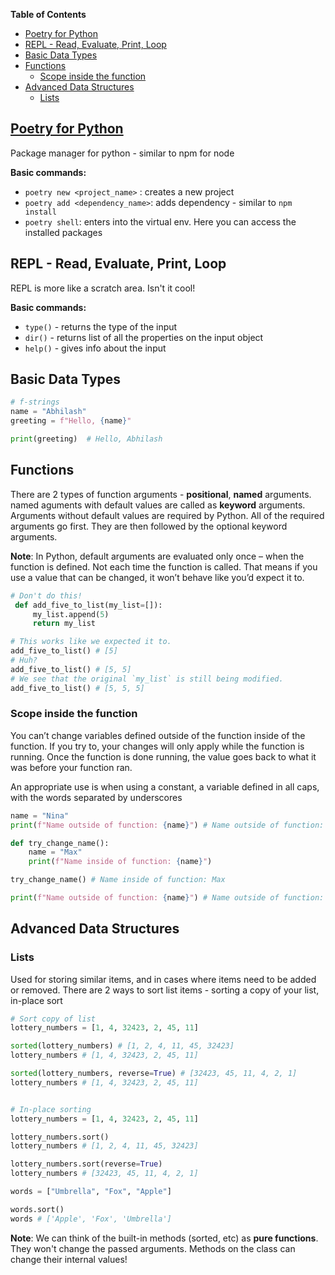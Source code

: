 **Table of Contents**

- [Poetry for Python](#poetry-for-python)
- [REPL - Read, Evaluate, Print, Loop](#repl---read-evaluate-print-loop)
- [Basic Data Types](#basic-data-types)
- [Functions](#functions)
  - [Scope inside the function](#scope-inside-the-function)
- [Advanced Data Structures](#advanced-data-structures)
  - [Lists](#lists)

## [Poetry for Python](https://python-poetry.org/)

Package manager for python - similar to npm for node

**Basic commands:**

- `poetry new <project_name>` : creates a new project
- `poetry add <dependency_name>`: adds dependency - similar to `npm install`
- `poetry shell`: enters into the virtual env. Here you can access the installed packages

## REPL - Read, Evaluate, Print, Loop

REPL is more like a scratch area. Isn't it cool!

**Basic commands:**

- `type()` - returns the type of the input
- `dir()` - returns list of all the properties on the input object
- `help()` - gives info about the input

## Basic Data Types

```python
# f-strings
name = "Abhilash"
greeting = f"Hello, {name}"

print(greeting)  # Hello, Abhilash
```

## Functions

There are 2 types of function arguments - **positional**, **named** arguments. named aguments with default values are called as **keyword** arguments.
Arguments without default values are required by Python. All of the required arguments go first. They are then followed by the optional keyword arguments.

**Note**: In Python, default arguments are evaluated only once – when the function is defined. Not each time the function is called. That means if you use a value that can be changed, it won’t behave like you’d expect it to.

```python
# Don't do this!
 def add_five_to_list(my_list=[]):
     my_list.append(5)
     return my_list

# This works like we expected it to.
add_five_to_list() # [5]
# Huh?
add_five_to_list() # [5, 5]
# We see that the original `my_list` is still being modified.
add_five_to_list() # [5, 5, 5]
```

### Scope inside the function

You can’t change variables defined outside of the function inside of the function. If you try to, your changes will only apply while the function is running. Once the function is done running, the value goes back to what it was before your function ran.

An appropriate use is when using a constant, a variable defined in all caps, with the words separated by underscores

```python
name = "Nina"
print(f"Name outside of function: {name}") # Name outside of function: Nina

def try_change_name():
    name = "Max"
    print(f"Name inside of function: {name}")

try_change_name() # Name inside of function: Max

print(f"Name outside of function: {name}") # Name outside of function: Nina
```

## Advanced Data Structures

### Lists

Used for storing similar items, and in cases where items need to be added or removed.
There are 2 ways to sort list items - sorting a copy of your list, in-place sort

```python
# Sort copy of list
lottery_numbers = [1, 4, 32423, 2, 45, 11]

sorted(lottery_numbers) # [1, 2, 4, 11, 45, 32423]
lottery_numbers # [1, 4, 32423, 2, 45, 11]

sorted(lottery_numbers, reverse=True) # [32423, 45, 11, 4, 2, 1]
lottery_numbers # [1, 4, 32423, 2, 45, 11]


# In-place sorting
lottery_numbers = [1, 4, 32423, 2, 45, 11]

lottery_numbers.sort()
lottery_numbers # [1, 2, 4, 11, 45, 32423]

lottery_numbers.sort(reverse=True)
lottery_numbers # [32423, 45, 11, 4, 2, 1]

words = ["Umbrella", "Fox", "Apple"]

words.sort()
words # ['Apple', 'Fox', 'Umbrella']
```

**Note**: We can think of the built-in methods (sorted, etc) as **pure functions**. They won't change the passed arguments. Methods on the class can change their internal values!
